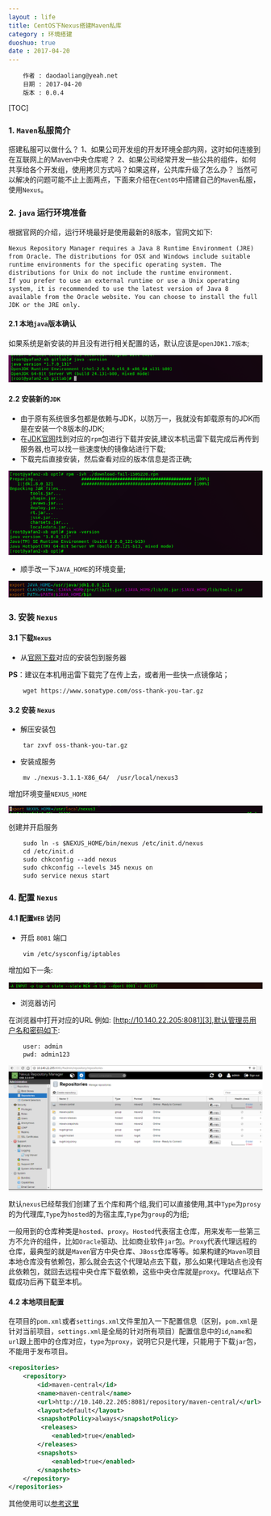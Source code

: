 ```yaml
---
layout : life
title: CentOS下Nexus搭建Maven私库
category : 环境搭建
duoshuo: true
date : 2017-04-20
---
```




```
	作者 : daodaoliang@yeah.net
	日期 : 2017-04-20
	版本 : 0.0.4
```

<!-- more -->

[TOC]

### 1. `Maven`私服简介

搭建私服可以做什么？
1、如果公司开发组的开发环境全部内网，这时如何连接到在互联网上的Maven中央仓库呢？
2、如果公司经常开发一些公共的组件，如何共享给各个开发组，使用拷贝方式吗？如果这样，公共库升级了怎么办？
当然可以解决的问题可能不止上面两点，下面来介绍在`CentOS`中搭建自己的`Maven`私服，使用`Nexus`。

### 2. `java` 运行环境准备

根据官网的介绍，运行环境最好是使用最新的8版本，官网文如下:

```
Nexus Repository Manager requires a Java 8 Runtime Environment (JRE) from Oracle. The distributions for OSX and Windows include suitable runtime environments for the specific operating system. The distributions for Unix do not include the runtime environment.
If you prefer to use an external runtime or use a Unix operating system, it is recommended to use the latest version of Java 8 available from the Oracle website. You can choose to install the full JDK or the JRE only.
```

#### 2.1 本地`java`版本确认

如果系统是新安装的并且没有进行相关配置的话，默认应该是`openJDK1.7版本`;

![java版本查看](/res/img/blog/环境搭建/java-version.png)

#### 2.2 安装新的`JDK`

* 由于原有系统很多包都是依赖与JDK，以防万一，我就没有卸载原有的JDK而是在安装一个8版本的JDK;
* 在[JDK官网][1]找到对应的`rpm`包进行下载并安装,建议本机迅雷下载完成后再传到服务器,也可以找一些速度快的镜像站进行下载;
* 下载完后直接安装，然后查看对应的版本信息是否正确;

![](/res/img/blog/环境搭建/java-upgrade.png)

* 顺手改一下`JAVA_HOME`的环境变量;

![java-home](/res/img/blog/环境搭建/java-home.png)

### 3. 安装 `Nexus`

#### 3.1 下载`Nexus`

* 从[官网下载][2]对应的安装包到服务器

**PS**：建议在本机用迅雷下载完了在传上去，或者用一些快一点镜像站；

```
	wget https://www.sonatype.com/oss-thank-you-tar.gz
```

#### 3.2 安装 `Nexus`

* 解压安装包

```
	tar zxvf oss-thank-you-tar.gz
```

* 安装成服务

```
	mv ./nexus-3.1.1-X86_64/  /usr/local/nexus3
```

增加环境变量`NEXUS_HOME`

![nexus环境变量](/res/img/blog/环境搭建/nexus.png)

创建并开启服务

```
	sudo ln -s $NEXUS_HOME/bin/nexus /etc/init.d/nexus
    cd /etc/init.d
    sudo chkconfig --add nexus
    sudo chkconfig --levels 345 nexus on
    sudo service nexus start
```

### 4. 配置 `Nexus`

#### 4.1 配置`WEB` 访问

* 开启 `8081` 端口

```
	vim /etc/sysconfig/iptables
```

增加如下一条:

![iptables](/res/img/blog/环境搭建/iptables.png)

* 浏览器访问

在浏览器中打开对应的URL 例如: [http://10.140.22.205:8081][3],默认管理员用户名和密码如下:

```
	user: admin
    pwd: admin123
```

![](/res/img/blog/环境搭建/maven.png)

默认`nexus`已经帮我们创建了五个库和两个组,我们可以直接使用,其中`Type`为`prosy`的为代理库,`Type`为`hosted`的为宿主库,`Type`为`group`的为组;

  一般用到的仓库种类是`hosted`、`proxy`。`Hosted`代表宿主仓库，用来发布一些第三方不允许的组件，比如`Oracle`驱动、比如商业软件`jar`包。`Proxy`代表代理远程的仓库，最典型的就是`Maven`官方中央仓库、`JBoss`仓库等等。如果构建的`Maven`项目本地仓库没有依赖包，那么就会去这个代理站点去下载，那么如果代理站点也没有此依赖包，就回去远程中央仓库下载依赖，这些中央仓库就是`proxy`。代理站点下载成功后再下载至本机。

#### 4.2 本地项目配置

在项目的`pom.xml`或者`settings.xml`文件里加入一下配置信息（区别，`pom.xml`是针对当前项目，`settings.xml`是全局的针对所有项目）配置信息中的`id`,`name`和`url`跟上图中的仓库对应，`type`为`proxy`，说明它只是代理，只能用于下载`jar`包，不能用于发布项目。

```xml
<repositories>
    <repository>
        <id>maven-central</id>
        <name>maven-central</name>
        <url>http://10.140.22.205:8081/repository/maven-central/</url>
        <layout>default</layout>
        <snapshotPolicy>always</snapshotPolicy>
         <releases>
            <enabled>true</enabled>
        </releases>
        <snapshots>
            <enabled>true</enabled>
        </snapshots>
    </repository>
</repositories>
```

其他使用可以[参考这里][4]

[1]:http://www.oracle.com/technetwork/java/javase/downloads/jdk8-downloads-2133151.html
[2]:https://www.sonatype.com/download-oss-sonatype
[3]:http://10.140.22.205:8081
[4]:https://segmentfault.com/a/1190000005966312
